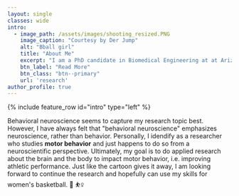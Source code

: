 ```yaml
---
layout: single
classes: wide
intro: 
  - image_path: /assets/images/shooting_resized.PNG
    image_caption: "Courtesy by Der Jump"
    alt: "Bball girl"
    title: "About Me"
    excerpt: "I am a PhD candidate in Biomedical Engineering at at Arizona State University. I work with the amazing [Dr. Schaefer](https://scholar.google.com/citations?user=gD8I6EYAAAAJ&hl=en) at the [Motor Rehabilitation and Learning Laboratory](http://www.mrllab.org/).     My dissertation work studies the feasibility of using neuromodulation techniques to modulate motor learning and performance."
    btn_label: "Read More"
    btn_class: "btn--primary"
    url: 'research'
author_profile: true
---
```


{% include feature_row id="intro" type="left" %}

Behavioral neuroscience seems to capture my research topic best. However, I have always felt that "behavioral neuroscience" emphasizes neuroscience, rather than behavior. Personally, I idendify as a researcher who studies <b>motor behavior</b> and just happens to do so from a neuroscientific perspective. Ultimately, my goal is to do applied research about the brain and the body to impact motor behavior, i.e. improving athletic performance. Just like the cartoon gives it away, I am looking forward to continue the research and hopefully can use my skills for women's basketball. :basketball: :basketball_woman:



